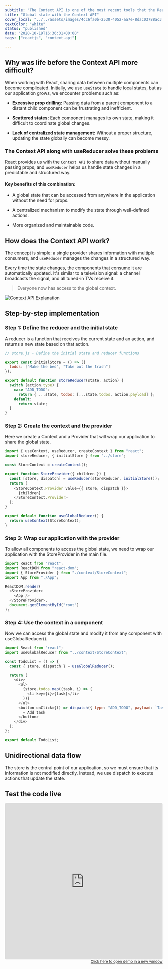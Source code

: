 ```yaml
---
subtitle: "The Context API is one of the most recent tools that the React.js team created to handle application data flow. It is the perfect companion for building small to mid-size applications without the need of a state management library like Redux "
title: "Global state with the Context API"
cover_local: "../../assets/images/4cc6fa0b-2530-4052-aa7e-8dac03788ac3.png"
textColor: "white"
status: "published"
date: "2020-10-19T16:36:31+00:00"
tags: ["reactjs", "context-api"]

---
```


## Why was life before the Context API more difficult?

When working with React, sharing data between multiple components can become complicated. Initially, we use `useState` to handle local states, but as our application grows, we encounter problems such as:

- **Excessive prop drilling:** Passing data from a parent component to a distant child component can be frustrating and inefficient.

- **Scattered states:** Each component manages its own state, making it difficult to coordinate global changes.

- **Lack of centralized state management:** Without a proper structure, updating the state globally can become messy.


### The Context API along with useReducer solve these problems

React provides us with the `Context API` to share data without manually passing props, and `useReducer` helps us handle state changes in a predictable and structured way.


#### Key benefits of this combination:

- A global state that can be accessed from anywhere in the application without the need for props.

- A centralized mechanism to modify the state through well-defined actions.

- More organized and maintainable code.


## How does the Context API work?

The concept is simple: a single provider shares information with multiple consumers, and `useReducer` manages the changes in a structured way.

Every time the state changes, the components that consume it are automatically updated. It's similar to a television signal: a channel broadcasts the signal, and all tuned-in TVs receive it.

> Everyone now has access to the global context.

![Context API Explanation](https://github.com/breatheco-de/content/blob/master/src/assets/images/72fe5361-5b2a-460f-8c2a-2d376616abf6.png?raw=true)

## Step-by-step implementation

### Step 1: Define the reducer and the initial state

A reducer is a function that receives the current state and an action, and returns a new state based on that action.

```javascript
// store.js - Define the initial state and reducer functions

export const initialStore = () => ({
  todos: ["Make the bed", "Take out the trash"]
});

export default function storeReducer(state, action) {
  switch (action.type) {
    case "ADD_TODO":
      return { ...state, todos: [...state.todos, action.payload] };
    default:
      return state;
  }
}
```

### Step 2: Create the context and the provider

Here we create a Context and a Provider that will wrap our application to share the global state.

```javascript
import { useContext, useReducer, createContext } from "react";
import storeReducer, { initialStore } from "../store";

const StoreContext = createContext();

export function StoreProvider({ children }) {
  const [store, dispatch] = useReducer(storeReducer, initialStore());
  return (
    <StoreContext.Provider value={{ store, dispatch }}>
      {children}
    </StoreContext.Provider>
  );
}

export default function useGlobalReducer() {
  return useContext(StoreContext);
}
```

### Step 3: Wrap our application with the provider

To allow all components to access the global state, we need to wrap our application with the StoreProvider in the main file.

```javascript
import React from "react";
import ReactDOM from "react-dom";
import { StoreProvider } from "./context/StoreContext";
import App from "./App";

ReactDOM.render(
  <StoreProvider>
    <App />
  </StoreProvider>,
  document.getElementById("root")
);
```

### Step 4: Use the context in a component

Now we can access the global state and modify it from any component with useGlobalReducer().

```javascript
import React from "react";
import useGlobalReducer from "../context/StoreContext";

const TodoList = () => {
  const { store, dispatch } = useGlobalReducer();

  return (
    <div>
      <ul>
        {store.todos.map((task, i) => (
          <li key={i}>{task}</li>
        ))}
      </ul>
      <button onClick={() => dispatch({ type: "ADD_TODO", payload: `Task ${store.todos.length + 1}` })}>
        + Add task
      </button>
    </div>
  );
};

export default TodoList;
```

## Unidirectional data flow

The store is the central point of our application, so we must ensure that its information is not modified directly. Instead, we use dispatch to execute actions that update the state.


## Test the code live

<iframe src="https://codesandbox.io/embed/3jql6k?view=editor+%2B+preview&module=%2Fsrc%2Fcomponents%2FTodoList.jsx"
     style="width:100%; height: 500px; border:0; border-radius: 4px; overflow:hidden;"
     title="api-context-demo"
     allow="accelerometer; ambient-light-sensor; camera; encrypted-media; geolocation; gyroscope; hid; microphone; midi; payment; usb; vr; xr-spatial-tracking"
     sandbox="allow-forms allow-modals allow-popups allow-presentation allow-same-origin allow-scripts"
   ></iframe>

<div align="right"><small><a href="https://codesandbox.io/p/sandbox/3jql6k">Click here to open demo in a new window</a></small></div>
